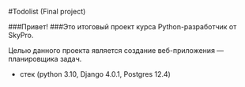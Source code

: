 #Todolist (Final project)

###Привет!
###Это итоговый проект курса Python-разработчик от SkyPro.

Целью данного проекта является создание веб-приложения — планировщика задач.

- стек (python 3.10, Django 4.0.1, Postgres 12.4)

[//]: # (- как запустить &#40;установить зависимости, заполнить .env + какими значениями, накатить миграции, запустить проект&#41;)

